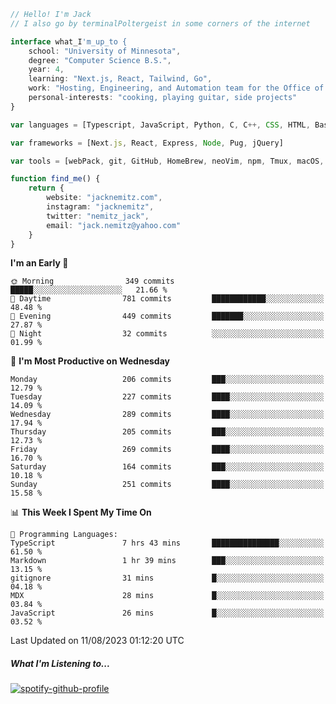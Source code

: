 ```typescript
// Hello! I'm Jack
// I also go by terminalPoltergeist in some corners of the internet

interface what_I'm_up_to {
    school: "University of Minnesota",
    degree: "Computer Science B.S.",
    year: 4,
    learning: "Next.js, React, Tailwind, Go",
    work: "Hosting, Engineering, and Automation team for the Office of Information Technology at UMN",
    personal-interests: "cooking, playing guitar, side projects"
}

var languages = [Typescript, JavaScript, Python, C, C++, CSS, HTML, Bash, VimScript]

var frameworks = [Next.js, React, Express, Node, Pug, jQuery]

var tools = [webPack, git, GitHub, HomeBrew, neoVim, npm, Tmux, macOS, Ubuntu, Docker, Nginx, Cloudflare, DigitalOcean]

function find_me() {
    return {
        website: "jacknemitz.com",
        instagram: "jacknemitz",
        twitter: "nemitz_jack",
        email: "jack.nemitz@yahoo.com"
    }
}
```

<!--START_SECTION:waka-->
**I'm an Early 🐤** 

```text
🌞 Morning                349 commits         █████░░░░░░░░░░░░░░░░░░░░   21.66 % 
🌆 Daytime                781 commits         ████████████░░░░░░░░░░░░░   48.48 % 
🌃 Evening                449 commits         ███████░░░░░░░░░░░░░░░░░░   27.87 % 
🌙 Night                  32 commits          ░░░░░░░░░░░░░░░░░░░░░░░░░   01.99 % 
```
📅 **I'm Most Productive on Wednesday** 

```text
Monday                   206 commits         ███░░░░░░░░░░░░░░░░░░░░░░   12.79 % 
Tuesday                  227 commits         ████░░░░░░░░░░░░░░░░░░░░░   14.09 % 
Wednesday                289 commits         ████░░░░░░░░░░░░░░░░░░░░░   17.94 % 
Thursday                 205 commits         ███░░░░░░░░░░░░░░░░░░░░░░   12.73 % 
Friday                   269 commits         ████░░░░░░░░░░░░░░░░░░░░░   16.70 % 
Saturday                 164 commits         ███░░░░░░░░░░░░░░░░░░░░░░   10.18 % 
Sunday                   251 commits         ████░░░░░░░░░░░░░░░░░░░░░   15.58 % 
```


📊 **This Week I Spent My Time On** 

```text
💬 Programming Languages: 
TypeScript               7 hrs 43 mins       ███████████████░░░░░░░░░░   61.50 % 
Markdown                 1 hr 39 mins        ███░░░░░░░░░░░░░░░░░░░░░░   13.15 % 
gitignore                31 mins             █░░░░░░░░░░░░░░░░░░░░░░░░   04.18 % 
MDX                      28 mins             █░░░░░░░░░░░░░░░░░░░░░░░░   03.84 % 
JavaScript               26 mins             █░░░░░░░░░░░░░░░░░░░░░░░░   03.52 % 
```


 Last Updated on 11/08/2023 01:12:20 UTC
<!--END_SECTION:waka-->

##### What I'm Listening to...

[![spotify-github-profile](https://spotify-github-profile.vercel.app/api/view?uid=jack.nemitz&cover_image=true&show_offline=true&bar_color=53b14f&bar_color_cover=false&background_color=121212FF)](https://spotify-github-profile.vercel.app/api/view?uid=jack.nemitz&redirect=true)

